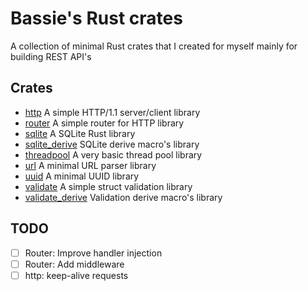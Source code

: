 # Bassie's Rust crates

A collection of minimal Rust crates that I created for myself mainly for building REST API's

## Crates

-   [http](lib/http) A simple HTTP/1.1 server/client library
-   [router](lib/router) A simple router for HTTP library
-   [sqlite](lib/sqlite) A SQLite Rust library
-   [sqlite_derive](lib/sqlite_derive) SQLite derive macro's library
-   [threadpool](lib/threadpool) A very basic thread pool library
-   [url](lib/url) A minimal URL parser library
-   [uuid](lib/uuid) A minimal UUID library
-   [validate](lib/validate) A simple struct validation library
-   [validate_derive](lib/validate_derive) Validation derive macro's library

## TODO

-   [ ] Router: Improve handler injection
-   [ ] Router: Add middleware
-   [ ] http: keep-alive requests
